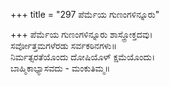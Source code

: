 +++
title = "297 ಪೆರ್ಮೆಯ ಗುಣಂಗಳಿನ್ನೂರು"

+++
ಪೆರ್ಮೆಯ ಗುಣಂಗಳಿನ್ನೂರು ಶಾಸ್ತ್ರೋಕ್ತದವು।  
ಸರ್ವೋತ್ತಮಗಳೆರಡು ಸರ್ವಕಠಿನಗಳು॥  
ನಿರ್ಮತ್ಸರತೆಯೊಂದು ದೋಷಿಯೊಳ್ ಕ್ಷಮೆಯೊಂದು।  
ಬಾಹ್ಮಿಕಾಭ್ಯಾಸವದು - ಮಂಕುತಿಮ್ಮ॥  
